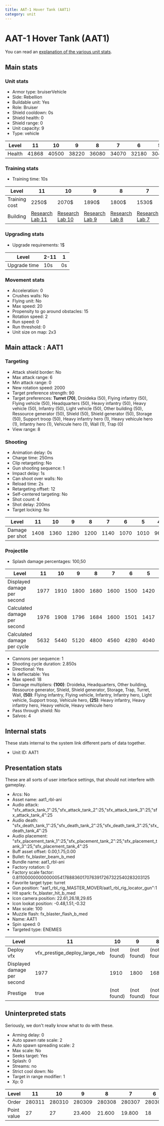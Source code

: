 ```yaml
---
title: AAT-1 Hover Tank (AAT1)
category: unit
---
```


# AAT-1 Hover Tank (AAT1)

You can read an [explanation  of the various unit stats](unitexplained.md).

## Main stats

### Unit stats

  * Armor type: bruiserVehicle
  * Side: Rebellion
  * Buildable unit: Yes
  * Role: Bruiser
  * Shield cooldown: 0s
  * Shield health: 0
  * Shield range: 0
  * Unit capacity: 9
  * Type: vehicle

|Level |11   |10   |9    |8    |7    |6    |5    |4    |3    |2    |1    |
|------|-----|-----|-----|-----|-----|-----|-----|-----|-----|-----|-----|
|Health|41868|40500|38220|36080|34070|32180|30400|28730|27160|25690|24300|


### Training stats

  * Training time: 10s

|Level        |11                                     |10                                     |9                                     |8                                     |7                                     |6                                     |5                                     |4                                     |3                                     |2                                     |1                             |
|-------------|---------------------------------------|---------------------------------------|--------------------------------------|--------------------------------------|--------------------------------------|--------------------------------------|--------------------------------------|--------------------------------------|--------------------------------------|--------------------------------------|------------------------------|
|Training cost|2250$                                  |2070$                                  |1890$                                 |1800$                                 |1530$                                 |1350$                                 |1170$                                 |1120$                                 |1070$                                 |1030$                                 |990$                          |
|Building     |[Research Lab 11](rebelOffenseLab.html)|[Research Lab 10](rebelOffenseLab.html)|[Research Lab 9](rebelOffenseLab.html)|[Research Lab 8](rebelOffenseLab.html)|[Research Lab 7](rebelOffenseLab.html)|[Research Lab 6](rebelOffenseLab.html)|[Research Lab 5](rebelOffenseLab.html)|[Research Lab 4](rebelOffenseLab.html)|[Research Lab 3](rebelOffenseLab.html)|[Research Lab 2](rebelOffenseLab.html)|[Factory 3](rebelFactory.html)|


### Upgrading stats

  * Upgrade requirements: 1$

|Level       |2-11|1 |
|------------|----|--|
|Upgrade time|10s |0s|


### Movement stats

  * Acceleration: 0
  * Crushes walls: No
  * Flying unit: No
  * Max speed: 20
  * Propensity to go around obstacles: 15
  * Rotation speed: 2
  * Run speed: 0
  * Run threshold: 0
  * Unit size on map: 2x3

## Main attack : AAT1

### Targeting

  * Attack shield border: No
  * Max attack range: 6
  * Min attack range: 0
  * New rotation speed: 2000
  * Target preference strength: 90
  * Target preferences: **Turret (70)**, Droideka (50), Flying infantry (50), Flying vehicle (50), Headquarters (50), Heavy infantry (50), Heavy vehicle (50), Infantry (50), Light vehicle (50), Other building (50), Ressource generator (50), Shield (50), Shield generator (50), Storage (50), Support troop (50), Heavy infantry hero (1), Heavy vehicule hero (1), Infantry hero (1), Vehicule hero (1), Wall (1), Trap (0)
  * View range: 8

### Shooting

  * Animation delay: 0s
  * Charge time: 250ms
  * Clip retargeting: No
  * Gun shooting sequence: 1
  * Impact delay: 1s
  * Can shoot over walls: No
  * Reload time: 2s
  * Retargeting offset: 12
  * Self-centered targeting: No
  * Shot count: 4
  * Shot delay: 200ms
  * Target locking: No

|Level          |11  |10  |9   |8   |7   |6   |5   |4  |3  |2  |1  |
|---------------|----|----|----|----|----|----|----|---|---|---|---|
|Damage per shot|1408|1360|1280|1200|1140|1070|1010|960|900|850|810|


### Projectile

  * Splash damage percentages: 100,50

|Level                       |11  |10  |9   |8   |7   |6   |5   |4   |3   |2   |1   |
|----------------------------|----|----|----|----|----|----|----|----|----|----|----|
|Displayed damage per second |1977|1910|1800|1680|1600|1500|1420|1350|1260|1190|1140|
|Calculated damage per second|1976|1908|1796|1684|1600|1501|1417|1347|1263|1192|1136|
|Calculated damage per cycle |5632|5440|5120|4800|4560|4280|4040|3840|3600|3400|3240|


  * Cannons per sequence: 1
  * Shooting cycle duration: 2.850s
  * Directional: Yes
  * Is deflectable: Yes
  * Max speed: 18
  * Damage multipliers: **(100)**: Droideka, Headquarters, Other building, Ressource generator, Shield, Shield generator, Storage, Trap, Turret, Wall, **(50)**: Flying infantry, Flying vehicle, Infantry, Infantry hero, Light vehicle, Support troop, Vehicule hero, **(25)**: Heavy infantry, Heavy infantry hero, Heavy vehicle, Heavy vehicule hero
  * Pass through shield: No
  * Salvos: 4

## Internal stats

These stats internal to the system link different parts of data together.

  * Unit ID: AAT1

## Presentation stats

These are all sorts of user interface settings, that should not interfere with gameplay.

  * Arcs: No
  * Asset name: aat1_rbl-ani
  * Audio attack: "sfx_attack_tank_1":25,"sfx_attack_tank_2":25,"sfx_attack_tank_3":25,"sfx_attack_tank_4":25
  * Audio death: "sfx_death_tank_1":25,"sfx_death_tank_2":25,"sfx_death_tank_3":25,"sfx_death_tank_4":25
  * Audio placement: "sfx_placement_tank_1":25,"sfx_placement_tank_2":25,"sfx_placement_tank_3":25,"sfx_placement_tank_4":25
  * Buff asset offset: 0.00,1.75,0.00
  * Bullet: fx_blaster_beam_b_med
  * Bundle name: aat1_rbl-ani
  * Factory rotation: 0
  * Factory scale factor: 0.81100000000000005417888360170763917267322540283203125
  * Favorite target type: turret
  * Gun position: "aat1_rbl_rig_MASTER_MOVER/aat1_rbl_rig_locator_gun":1
  * Hit spark: fx_blaster_hit_b_med
  * Icon camera position: 22.61,26.18,29.65
  * Icon lookat position: -0.48,1.51,-0.32
  * Max scale: 100
  * Muzzle flash: fx_blaster_flash_b_med
  * Name: AAT1
  * Spin speed: 0
  * Targeted type: ENEMIES

|Level                      |11                           |10         |9          |8          |7          |6          |5          |4          |3          |2          |1          |
|---------------------------|-----------------------------|-----------|-----------|-----------|-----------|-----------|-----------|-----------|-----------|-----------|-----------|
|Deploy vfx                 |vfx_prestige_deploy_large_reb|(not found)|(not found)|(not found)|(not found)|(not found)|(not found)|(not found)|(not found)|(not found)|(not found)|
|Displayed damage per second|1977                         |1910       |1800       |1680       |1600       |1500       |1420       |1350       |1260       |1190       |1140       |
|Prestige                   |true                         |(not found)|(not found)|(not found)|(not found)|(not found)|(not found)|(not found)|(not found)|(not found)|(not found)|


## Uninterpreted stats

Seriously, we don't really know what to do with these.

  * Arming delay: 0
  * Auto spawn rate scale: 2
  * Auto spawn spreading scale: 2
  * Max scale: No
  * Seeks target: Yes
  * Splash: 0
  * Streams: no
  * Strict cool down: No
  * Target in range modifier: 1
  * Xp: 0

|Level      |11    |10    |9     |8     |7     |6     |5     |4     |3     |2     |1     |
|-----------|------|------|------|------|------|------|------|------|------|------|------|
|Order      |280311|280310|280309|280308|280307|280306|280305|280304|280303|280302|280301|
|Point value|27    |27    |23.400|21.600|19.800|18    |16.200|14.400|12.600|10.800|9     |


